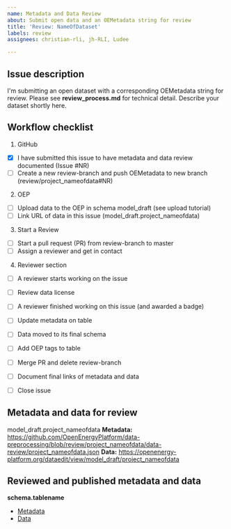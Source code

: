 ```yaml
---
name: Metadata and Data Review
about: Submit open data and an OEMetadata string for review
title: 'Review: NameOfDataset'
labels: review
assignees: christian-rli, jh-RLI, Ludee

---
```


## Issue description

I'm submitting an open dataset with a corresponding OEMetadata string for review. 
Please see **review_process.md** for technical detail.
Describe your dataset shortly here.


## Workflow checklist

1. GitHub
- [x] I have submitted this issue to have metadata and data review documented (Issue #NR)
- [ ] Create a new review-branch and push OEMetadata to new branch (review/project_nameofdata#NR)

2. OEP
- [ ] Upload data to the OEP in schema model_draft (see upload tutorial)
- [ ] Link URL of data in this issue (model_draft.project_nameofdata)

3. Start a Review
- [ ] Start a pull request (PR) from review-branch to master
- [ ] Assign a reviewer and get in contact

4. Reviewer section
- [ ] A reviewer starts working on the issue
- [ ] Review data license
- [ ] A reviewer finished working on this issue (and awarded a badge)
- [ ] Update metadata on table
- [ ] Data moved to its final schema
- [ ] Add OEP tags to table
- [ ] Merge PR and delete review-branch
- [ ] Document final links of metadata and data
- [ ] Close issue


## Metadata and data for review

model_draft.project_nameofdata
**Metadata:** https://github.com/OpenEnergyPlatform/data-preprocessing/blob/review/project_nameofdata/data-review/project_nameofdata.json
**Data:** https://openenergy-platform.org/dataedit/view/model_draft/project_nameofdata


## Reviewed and published metadata and data

**schema.tablename**
* [Metadata](todo)
* [Data](todo)
